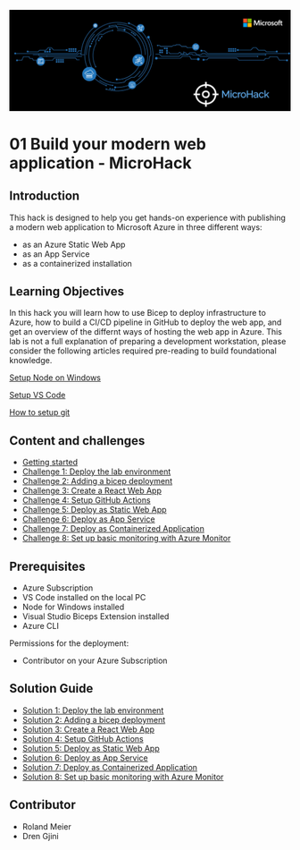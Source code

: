 ![image](./.images/MicroHack_Logo_1.png)

# **01 Build your modern web application - MicroHack**

## **Introduction**

This hack is designed to help you get hands-on experience with publishing a modern web application to Microsoft Azure in three different ways:

- as an Azure Static Web App
- as an App Service
- as a containerized installation

## **Learning Objectives**

In this hack you will learn how to use Bicep to deploy infrastructure to Azure, how to build a CI/CD pipeline in GitHub to deploy the web app, and get an overview of the differnt ways of hosting the web app in Azure.
This lab is not a full explanation of preparing a development workstation, please consider the following articles required pre-reading to build foundational knowledge.

[Setup Node on Windows](https://nodejs.org/en/download/)

[Setup VS Code](https://code.visualstudio.com/Docs/setup/setup-overview)

[How to setup git](https://docs.github.com/en/get-started/quickstart/set-up-git)

## **Content and challenges**

- [Getting started](./Challenges/00-Pre-Reqs.md)
- [Challenge 1: Deploy the lab environment](./Challenges/01-Deploy-the-lab-environment.md)
- [Challenge 2: Adding a bicep deployment](./Challenges/02-Adding-a-bicep-deployment.md)
- [Challenge 3: Create a React Web App](./Challenges/03-Create-a-react-web-app.md)
- [Challenge 4: Setup GitHub Actions](./Challenges/04-Setup-github-actions.md)
- [Challenge 5: Deploy as Static Web App](./Challenges/05-Deploy-as-static-web-app.md)
- [Challenge 6: Deploy as App Service](./Challenges/06-Deploy-as-app-service.md)
- [Challenge 7: Deploy as Containerized Application](./Challenges/07-Deploy-as-containerized-application.md)
- [Challenge 8: Set up basic monitoring with Azure Monitor](./Challenges/08-Setup-basic-monitoring-with-azure-monitor.md)

## **Prerequisites**

- Azure Subscription
- VS Code installed on the local PC
- Node for Windows installed
- Visual Studio Biceps Extension installed
- Azure CLI

Permissions for the deployment:

- Contributor on your Azure Subscription

## **Solution Guide**

- [Solution 1: Deploy the lab environment](./SolutionGuide/01-Deploy-the-lab-environment-solution.md)
- [Solution 2: Adding a bicep deployment](./SolutionGuide/02-Adding-a-bicep-deployment-solution.md)
- [Solution 3: Create a React Web App](./SolutionGuide/03-Create-a-react-web-app-solution.md)
- [Solution 4: Setup GitHub Actions](./SolutionGuide/04-Setup-github-actions-solution.md)
- [Solution 5: Deploy as Static Web App](./SolutionGuide/05-Deploy-as-static-web-app-solution.md)
- [Solution 6: Deploy as App Service](./SolutionGuide/06-Deploy-as-app-service-solution.md)
- [Solution 7: Deploy as Containerized Application](./SolutionGuide/07-Deploy-as-containerized-application-solution.md)
- [Solution 8: Set up basic monitoring with Azure Monitor](./SolutionGuide/08-Setup-basic-monitoring-with-azure-monitor-solution.md)

## **Contributor**

- Roland Meier
- Dren Gjini
